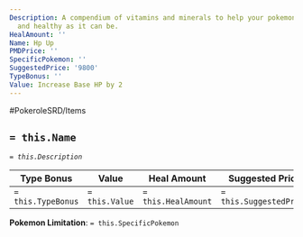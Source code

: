 ```yaml
---
Description: A compendium of vitamins and minerals to help your pokemon grow as big
  and healthy as it can be.
HealAmount: ''
Name: Hp Up
PMDPrice: ''
SpecificPokemon: ''
SuggestedPrice: '9800'
TypeBonus: ''
Value: Increase Base HP by 2
---
```


#PokeroleSRD/Items

## `= this.Name`

*`= this.Description`*

| Type Bonus         | Value          | Heal Amount         | Suggested Price         | PMD Price         |
| ------------------ | -------------- | ------------------- | ----------------------- | ----------------- |
| `= this.TypeBonus` | `= this.Value` | `= this.HealAmount` | `= this.SuggestedPrice` | `= this.PMDPrice` |

**Pokemon Limitation**: `= this.SpecificPokemon`
